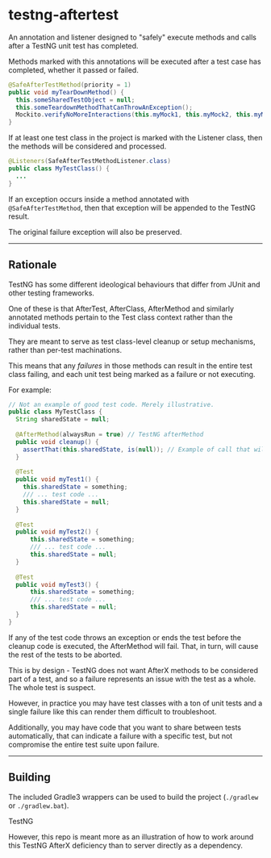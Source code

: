 # testng-aftertest

An annotation and listener designed to "safely" execute methods and calls after a TestNG unit test has completed.

Methods marked with this annotations will be executed after a test case has completed, whether it passed or failed.

```java
@SafeAfterTestMethod(priority = 1)
public void myTearDownMethod() {
  this.someSharedTestObject = null;
  this.someTeardownMethodThatCanThrowAnException();
  Mockito.verifyNoMoreInteractions(this.myMock1, this.myMock2, this.myMock3);
}
```

If at least one test class in the project is marked with the Listener class, then the methods will be considered and processed.

```java
@Listeners(SafeAfterTestMethodListener.class)
public class MyTestClass() {
  ...
}
```

If an exception occurs inside a method annotated with `@SafeAfterTestMethod`, then that exception will be appended to the TestNG result.

The original failure exception will also be preserved.

____
## Rationale

TestNG has some different ideological behaviours that differ from JUnit and other testing frameworks.

One of these is that AfterTest, AfterClass, AfterMethod and similarly annotated methods pertain to the Test class context rather than the individual tests.

They are meant to serve as test class-level cleanup or setup mechanisms, rather than per-test machinations.

This means that any _failures_ in those methods can result in the entire test class failing, and each unit test being marked as  a failure or not executing.

For example:

```java
// Not an example of good test code. Merely illustrative.
public class MyTestClass {
  String sharedState = null;
  
  @AfterMethod(alwaysRun = true) // TestNG afterMethod
  public void cleanup() {
    assertThat(this.sharedState, is(null)); // Example of call that will error if tests fail.
  }
  
  @Test
  public void myTest1() {
    this.sharedState = something;
    /// ... test code ...
    this.sharedState = null;
  }
  
  @Test
  public void myTest2() {
      this.sharedState = something;
      /// ... test code ...
      this.sharedState = null;
  }
  
  @Test
  public void myTest3() {
      this.sharedState = something;
      /// ... test code ...
      this.sharedState = null;
  }
}
```

If any of the test code throws an exception or ends the test before the cleanup code is executed, the AfterMethod will fail. That, in turn, will cause the rest of the tests to be aborted.

This is by design - TestNG does not want AfterX methods to be considered part of a test, and so a failure represents an issue with the test as a whole. The whole test is suspect.

However, in practice you may have test classes with a ton of unit tests and a single failure like this can render them difficult to troubleshoot.

Additionally, you may have code that you want to share between tests automatically, that can indicate a failure with a specific test, but not compromise the entire test suite upon failure.

____

## Building

The included Gradle3 wrappers can be used to build the project (`./gradlew` or `./gradlew.bat`).

TestNG 

However, this repo is meant more as an illustration of how to work around this TestNG AfterX deficiency than to server directly as a dependency.